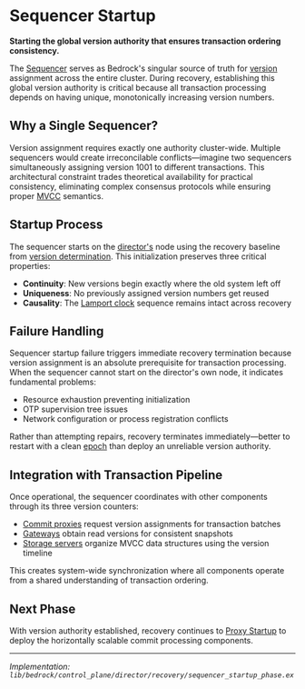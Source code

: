 # Sequencer Startup

**Starting the global version authority that ensures transaction ordering consistency.**

The [Sequencer](../../components/control-plane/sequencer.md) serves as Bedrock's singular source of truth for [version](../../glossary.md#version) assignment across the entire cluster. During recovery, establishing this global version authority is critical because all transaction processing depends on having unique, monotonically increasing version numbers.

## Why a Single Sequencer?

Version assignment requires exactly one authority cluster-wide. Multiple sequencers would create irreconcilable conflicts—imagine two sequencers simultaneously assigning version 1001 to different transactions. This architectural constraint trades theoretical availability for practical consistency, eliminating complex consensus protocols while ensuring proper [MVCC](../../glossary.md#multi-version-concurrency-control-mvcc) semantics.

## Startup Process

The sequencer starts on the [director's](../../glossary.md#director) node using the recovery baseline from [version determination](version-determination.md). This initialization preserves three critical properties:

- **Continuity**: New versions begin exactly where the old system left off
- **Uniqueness**: No previously assigned version numbers get reused  
- **Causality**: The [Lamport clock](../../glossary.md#lamport-clock) sequence remains intact across recovery

## Failure Handling

Sequencer startup failure triggers immediate recovery termination because version assignment is an absolute prerequisite for transaction processing. When the sequencer cannot start on the director's own node, it indicates fundamental problems:

- Resource exhaustion preventing initialization
- OTP supervision tree issues
- Network configuration or process registration conflicts

Rather than attempting repairs, recovery terminates immediately—better to restart with a clean [epoch](../../glossary.md#epoch) than deploy an unreliable version authority.

## Integration with Transaction Pipeline

Once operational, the sequencer coordinates with other components through its three version counters:

- [Commit proxies](../../components/control-plane/commit-proxy.md) request version assignments for transaction batches
- [Gateways](../../components/data-plane/gateway.md) obtain read versions for consistent snapshots
- [Storage servers](../../components/data-plane/storage.md) organize MVCC data structures using the version timeline

This creates system-wide synchronization where all components operate from a shared understanding of transaction ordering.

## Next Phase

With version authority established, recovery continues to [Proxy Startup](proxy-startup.md) to deploy the horizontally scalable commit processing components.

---
*Implementation: `lib/bedrock/control_plane/director/recovery/sequencer_startup_phase.ex`*